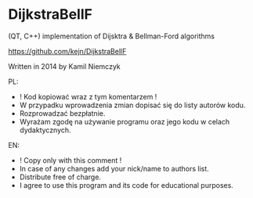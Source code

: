 # DijkstraBellF
(QT, C++) implementation of Dijsktra &amp; Bellman-Ford algorithms

https://github.com/kejn/DijkstraBellF

Written in 2014 by Kamil Niemczyk

PL:
 * ! Kod kopiować wraz z tym komentarzem !
 * W przypadku wprowadzenia zmian dopisać się do listy autorów kodu.
 * Rozprowadzać bezpłatnie.
 * Wyrażam zgodę na używanie programu oraz jego kodu w celach dydaktycznych.

EN:
 * ! Copy only with this comment !
 * In case of any changes add your nick/name to authors list.
 * Distribute free of charge.
 * I agree to use this program and its code for educational purposes.
